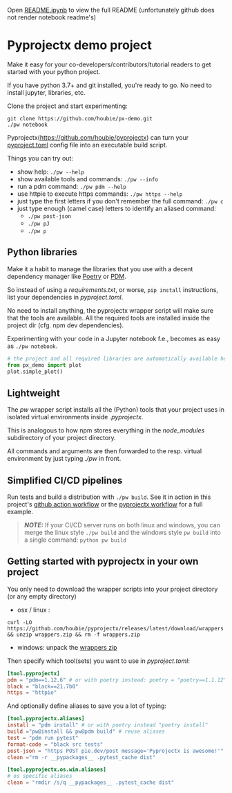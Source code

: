 <!--

---
jupyter:
  jupytext:
    hide_notebook_metadata: true
    text_representation:
      extension: .md
      format_name: markdown
      format_version: '1.3'
      jupytext_version: 1.13.7
  kernelspec:
    display_name: Python 3 (ipykernel)
    language: python
    name: python3
---

-->

<!-- #region -->
Open [README.ipynb](README.ipynb) to view the full README (unfortunately github does not render notebook readme's)

# Pyprojectx demo project

Make it easy for your co-developers/contributors/tutorial readers to get started with your python project.

If you have python 3.7+ and git installed, you're ready to go. No need to install jupyter, libraries, etc.

Clone the project and start experimenting:

```shell
git clone https://github.com/houbie/px-demo.git
./pw notebook
```

Pyprojectx(https://github.com/houbie/pyprojectx) can turn your [pyproject.toml](./pyproject.toml)
config file into an executable build script.


Things you can try out:
* show help: `./pw --help`
* show available tools and commands: `./pw --info`
* run a pdm command: `./pw pdm --help`
* use httpie to execute https commands: `./pw https --help`
* just type the first letters if you don't remember the full command: `./pw c`
* just type enough (camel case) letters to identify an aliased command:
  * `./pw post-json`  
  * `./pw pJ`
  * `./pw p`

<!-- #endregion -->

## Python libraries
Make it a habit to manage the libraries that you use with a decent dependency manager like [Poetry](https://python-poetry.org/) or [PDM](https://pdm.fming.dev/).

So instead of using a _requirements.txt_, or worse, `pip install` instructions, list your dependencies in _pyproject.toml_.

No need to install anything, the pyprojectx wrapper script will make sure that the tools are available.
All the required tools are installed inside the project dir (cfg. npm dev dependencies).

Experimenting with your code in a Jupyter notebook f.e., becomes as easy as `./pw notebook`.

```python
# the project and all required libraries are automatically available here
from px_demo import plot
plot.simple_plot()
```

## Lightweight
The _pw_ wrapper script installs all the (Python) tools that your project uses in isolated virtual environments inside 
_.pyprojectx_.

This is analogous to how npm stores everything in the _node_modules_ subdirectory of your project directory.

All commands and arguments are then forwarded to the resp. virtual environment by just typing _./pw_ in front.

<!-- #region pycharm={"name": "#%% md\n"} -->
## Simplified CI/CD pipelines
Run tests and build a distribution with `./pw build`. See it in action in this project's [github action workflow](.github/workflows/build.yml) or
the [pyprojectx workflow](https://github.com/houbie/pyprojectx/tree/main/.github/workflows) for a full example.

> **_NOTE:_**  If your CI/CD server runs on both linux and windows, you can merge the linux style `./pw build` and the windows style `pw build`
> into a single command: `python pw build`
<!-- #endregion -->

## Getting started with pyprojectx in your own project
You only need to download the wrapper scripts into your project directory (or any empty directory)
* osx / linux :
```shell
curl -LO https://github.com/houbie/pyprojectx/releases/latest/download/wrappers.zip && unzip wrappers.zip && rm -f wrappers.zip
```
* windows: unpack the [wrappers zip](https://github.com/houbie/pyprojectx/releases/latest/download/wrappers.zip)

Then specify which tool(sets) you want to use in  _pyproject.toml_:
```toml
[tool.pyprojectx]
pdm = "pdm==1.12.6" # or with poetry instead: poetry = "poetry==1.1.12"
black = "black==21.7b0"
https = "httpie"
```

And optionally define aliases to save you a lot of typing:
```toml
[tool.pyprojectx.aliases]
install = "pdm install" # or with poetry instead "poetry install"
build ="pw@install && pw@pdm build" # reuse aliases
test = "pdm run pytest"
format-code = "black src tests"
post-json = "https POST pie.dev/post message='Pyprojectx is awesome!'"
clean ="rm -r __pypackages__ .pytest_cache dist"

[tool.pyprojectx.os.win.aliases]
# os specific aliases
clean = "rmdir /s/q __pypackages__ .pytest_cache dist"

